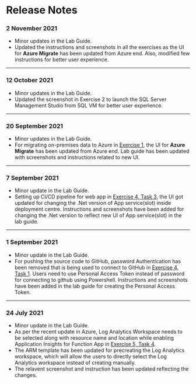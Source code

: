 # Release Notes

### 2 November 2021

  - Minor updates in the Lab Guide.
  - Updated the instructions and screenshots in all the exercises as the UI for **Azure Migrate** has been updated from Azure end. Also, modified few instructions for better user experience.
-----------------


### 12 October 2021
  - Minor updates in the Lab Guide.
  - Updated the screenshot in Exercise 2 to launch the SQL Server Management Studio from SQL VM for better user experience.
-----------------

### 20 September 2021
  - Minor updates in the Lab Guide.
  - For migrating on-premises data to Azure in [Exercise 1](https://github.com/CloudLabs-MCW/MCW-App-modernization/blob/stage/Hands-on%20lab/HOL%20step-by-step%20-%20App%20modernization_05.md), the UI for **Azure Migrate** has been updated from Azure end. Lab guide has been updated with screenshots and instructions related to new UI.
-----------------
### 7 September 2021
  - Minor update in the Lab Guide.
  - Setting up CI/CD pipeline for web app in [Exercise 4, Task 3](https://github.com/CloudLabs-MCW/MCW-App-modernization/blob/stage/Hands-on%20lab/HOL%20step-by-step%20-%20App%20modernization_08.md), the UI got updated for changing the .Net version of App service(slot) inside deployment centre. Instructions and screenshots have been added for changing the .Net version to reflect new UI of App service(slot) in the lab guide.

------------
### 1 September 2021
  - Minor update in the Lab Guide.
  - For pushing the source code to GitHub, password Authentication has been removed that is being used to connect to GitHub in [Exercise 4, Task 1](https://github.com/CloudLabs-MCW/MCW-App-modernization/blob/stage/Hands-on%20lab/HOL%20step-by-step%20-%20App%20modernization_08.md). Users need to use Personal Access Token instead of password for connecting to github using Powershell. Instructions and screenshots have been added in the lab guide for creating the Personal Access Token. 

------------

### 24 July 2021
  - Minor update in the Lab Guide.
  - As per the recent update in Azure, Log Analytics Workspace needs to be selected along with resource name and location while enabling Application Insights for Function App in [Exercise 5, Task 4](https://github.com/CloudLabs-MCW/MCW-App-modernization/blob/stage/Hands-on%20lab/HOL%20step-by-step%20-%20App%20modernization_09.md). 
  - The ARM template has been updated for precreating the Log Analytics workspace, which will allow the users to directly select the Log Analytics workspace instead of creating manually. 
  - The relavent screenshot and instruction has been updated reflecting the changes. 
